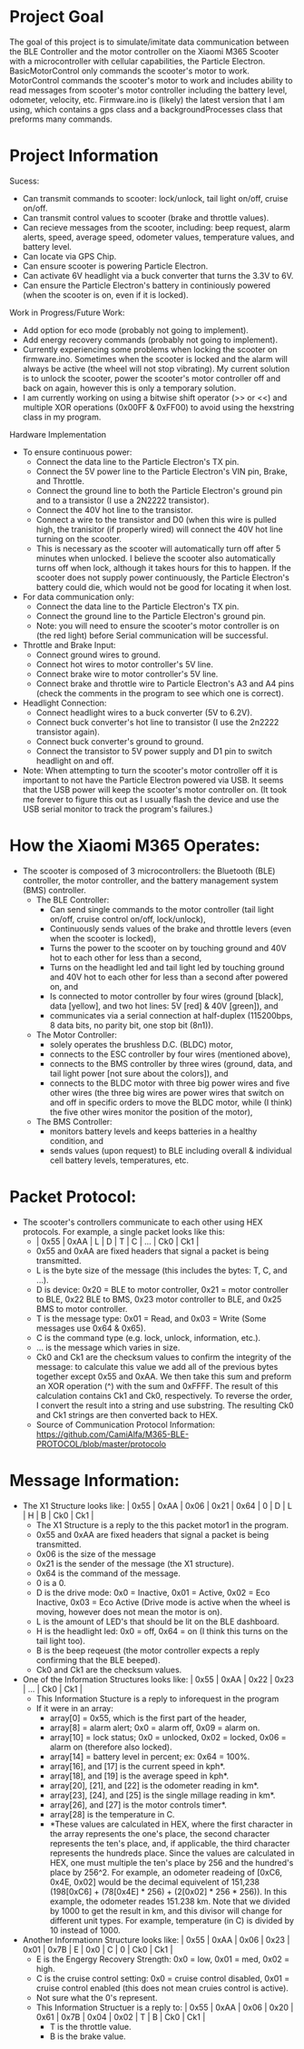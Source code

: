 # Project Goal
The goal of this project is to simulate/imitate data communication between the BLE Controller and the motor controller on the Xiaomi M365 Scooter with a microcontroller with cellular capabilities, the Particle Electron. BasicMotorControl only commands the scooter's motor to work. MotorControl commands the scooter's motor to work and includes ability to read messages from scooter's motor controller including the battery level, odometer, velocity, etc. Firmware.ino is (likely) the latest version that I am using, which contains a gps class and a backgroundProcesses class that preforms many commands.  

# Project Information

Sucess:
- Can transmit commands to scooter: lock/unlock, tail light on/off, cruise on/off.
- Can transmit control values to scooter (brake and throttle values).
- Can recieve messages from the scooter, including: beep request, alarm alerts, speed, average speed, odometer values, temperature values, and battery level.
- Can locate via GPS Chip.
- Can ensure scooter is powering Particle Electron.
- Can activate 6V headlight via a buck converter that turns the 3.3V to 6V.
- Can ensure the Particle Electron's battery in continiously powered (when the scooter is on, even if it is locked).

Work in Progress/Future Work:
- Add option for eco mode (probably not going to implement).
- Add energy recovery commands (probably not going to implement).
- Currently experiencing some problems when locking the scooter on firmware.ino. Sometimes when the scooter is locked and the alarm will always be active (the wheel will not stop vibrating). My current solution is to unlock the scooter, power the scooter's motor controller off and back on again, however this is only a temporary solution.
- I am currently working on using a bitwise shift operator (>> or <<) and multiple XOR operations (0x00FF & 0xFF00) to avoid using the hexstring class in my program. 

Hardware Implementation
- To ensure continuous power:
  - Connect the data line to the Particle Electron's TX pin.
  - Connect the 5V power line to the Particle Electron's VIN pin, Brake, and Throttle.
  - Connect the ground line to both the Particle Electron's ground pin and to a transistor (I use a 2N2222 transistor).
  - Connect the 40V hot line to the transistor.
  - Connect a wire to the transistor and D0 (when this wire is pulled high, the tranisitor (if properly wired) will connect the 40V hot line turning on the scooter. 
  - This is necessary as the scooter will automatically turn off after 5 minutes when unlocked. I believe the scooter also automatically turns off when lock, although it takes hours for this to happen. If the scooter does not supply power continuously, the Particle Electron's battery could die, which would not be good for locating it when lost.
- For data communication only:
  - Connect the data line to the Particle Electron's TX pin.
  - Connect the ground line to the Particle Electron's ground pin.
  - Note: you will need to ensure the scooter's motor controller is on (the red light) before Serial communication will be successful.
- Throttle and Brake Input:
  - Connect ground wires to ground.
  - Connect hot wires to motor controller's 5V line.
  - Connect brake wire to motor controller's 5V line.
  - Connect brake and throttle wire to Particle Electron's A3 and A4 pins (check the comments in the program to see which one is correct).
- Headlight Connection:
  - Connect headlight wires to a buck converter (5V to 6.2V).
  - Connect buck converter's hot line to transistor (I use the 2n2222 transistor again).
  - Connect buck converter's ground to ground.
  - Connect the transistor to 5V power supply and D1 pin to switch headlight on and off.
- Note: When attempting to turn the scooter's motor controller off it is important to not have the Particle Electron powered via USB. It seems that the USB power will keep the scooter's motor controller on. (It took me forever to figure this out as I usually flash the device and use the USB serial monitor to track the program's failures.)
  
# How the Xiaomi M365 Operates:
- The scooter is composed of 3 microcontrollers: the Bluetooth (BLE) controller, the motor controller, and the battery management system (BMS) controller.
  - The BLE Controller:
    - Can send single commands to the motor controller (tail light on/off, cruise control on/off, lock/unlock),
    - Continuously sends values of the brake and throttle levers (even when the scooter is locked),
    - Turns the power to the scooter on by touching ground and 40V hot to each other for less than a second, 
    - Turns on the headlight led and tail light led by touching ground and 40V hot to each other for less than a second after powered on, and
    - Is connected to motor controller by four wires (ground [black], data [yellow], and two hot lines: 5V [red] & 40V [green]), and
    - communicates via a serial connection at half-duplex (115200bps, 8 data bits, no parity bit, one stop bit (8n1)).
  - The Motor Controller:
    - solely operates the brushless D.C. (BLDC) motor,
    - connects to the ESC controller by four wires (mentioned above),
    - connects to the BMS controller by three wires (ground, data, and tail light power [not sure about the colors]), and
    - connects to the BLDC motor with three big power wires and five other wires (the three big wires are power wires that switch on and off in specific orders to move the BLDC motor, while (I think) the five other wires monitor the position of the motor),
  - The BMS Controller:
    - monitors battery levels and keeps batteries in a healthy condition, and
    - sends values (upon request) to BLE including overall & individual cell battery levels, temperatures, etc.
# Packet Protocol:
- The scooter's controllers communicate to each other using HEX protocols. For example, a single packet looks like this:
  - | 0x55 | 0xAA | L | D | T | C | ... | Ck0 | Ck1 |
  - 0x55 and 0xAA are fixed headers that signal a packet is being transmitted.
  - L is the byte size of the message (this includes the bytes: T, C, and ...).
  - D is device: 0x20 = BLE to motor controller, 0x21 = motor controller to BLE, 0x22 BLE to BMS, 0x23 motor controller to BLE, and 0x25 BMS to motor controller.
  - T is the message type: 0x01 = Read, and 0x03 = Write (Some messages use 0x64 & 0x65).
  - C is the command type (e.g. lock, unlock, information, etc.).
  - ... is the message which varies in size.
  - Ck0 and Ck1 are the checksum values to confirm the integrity of the message: to calculate this value we add all of the previous bytes together except 0x55 and 0xAA. We then take this sum and preform an XOR operation (^) with the sum and 0xFFFF. The result of this calculation contains Ck1 and Ck0, respectively. To reverse the order, I convert the result into a string and use substring. The resulting Ck0 and Ck1 strings are then converted back to HEX. 
  - Source of Communication Protocol Information: https://github.com/CamiAlfa/M365-BLE-PROTOCOL/blob/master/protocolo
  
# Message Information:
- The X1 Structure looks like: | 0x55 | 0xAA | 0x06 | 0x21 | 0x64 | 0 | D | L | H | B | Ck0 | Ck1 |
  - The X1 Structure is a reply to the this packet motor1 in the program.
  - 0x55 and 0xAA are fixed headers that signal a packet is being transmitted.
  - 0x06 is the size of the message
  - 0x21 is the sender of the message (the X1 structure).
  - 0x64 is the command of the message.
  - 0 is a 0.
  - D is the drive mode: 0x0 = Inactive, 0x01 = Active, 0x02 = Eco Inactive, 0x03 = Eco Active (Drive mode is active when the wheel is moving, however does not mean the motor is on).
  - L is the amount of LED's that should be lit on the BLE dashboard.
  - H is the headlight led: 0x0 = off, 0x64 = on (I think this turns on the tail light too).
  - B is the beep reqeuest (the motor controller expects a reply confirming that the BLE beeped).
  - Ck0 and Ck1 are the checksum values.
- One of the Information Structures looks like: | 0x55 | 0xAA | 0x22 | 0x23 | ... | Ck0 | Ck1 |
  - This Information Stucture is a reply to inforequest in the program
  - If it were in an array:
    - array[0] = 0x55, which is the first part of the header,
    - array[8] = alarm alert; 0x0 = alarm off, 0x09 = alarm on.
    - array[10] = lock status; 0x0 = unlocked, 0x02 = locked, 0x06 = alarm on (therefore also locked).
    - array[14] = battery level in percent; ex: 0x64 = 100%.
    - array[16], and [17] is the current speed in kph*.
    - array[18], and [19] is the average speed in kph*.
    - array[20], [21], and [22] is the odometer reading in km*.
    - array[23], [24], and [25] is the single millage reading in km*.
    - array[26], and [27] is the motor controls timer*.
    - array[28] is the temperature in C.
    - *These values are calculated in HEX, where the first character in the array represents the one's place, the second character represents the ten's place, and, if applicable, the third character represents the hundreds place. Since the values are calculated in HEX, one must multiple the ten's place by 256 and the hundred's place by 256^2. For example, an odometer readeing of [0xC6, 0x4E, 0x02] would be the decimal equivelent of 151,238 (198[0xC6] + (78[0x4E] * 256) + (2[0x02] * 256 * 256)). In this example, the odometer reades 151.238 km. Note that we divided by 1000 to get the result in km, and this divisor will change for different unit types. For example, temperature (in C) is divided by 10 instead of 1000.
- Another Informationn Structure looks like: | 0x55 | 0xAA | 0x06 | 0x23 | 0x01 | 0x7B | E | 0x0 | C | 0 | Ck0 | Ck1 |
  - E is the Engergy Recovery Strength: 0x0 = low, 0x01 = med, 0x02 = high.
  - C is the cruise control setting: 0x0 = cruise control disabled, 0x01 = cruise control enabled (this does not mean cruies control is active).
  - Not sure what the 0's represent.
  - This Information Structuer is a reply to: | 0x55 | 0xAA | 0x06 | 0x20 | 0x61 | 0x7B | 0x04 | 0x02 | T | B | Ck0 | Ck1 |
    - T is the throttle value.
    - B is the brake value.

